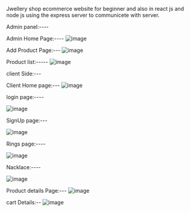 Jwellery shop ecommerce website for beginner and also in react js and node js using the express server to communicete with server. 

Admin panel:----

Admin Home Page:----
![image](https://github.com/ramilachanchiya188/ecommerce_ReactJs/assets/164127763/019a85c1-ee59-4602-a20d-58e221f09a82)

Add Product Page:---
![image](https://github.com/ramilachanchiya188/ecommerce_ReactJs/assets/164127763/1604fa03-f680-4d1c-851f-26c119b55e21)

Product list:-----
![image](https://github.com/ramilachanchiya188/ecommerce_ReactJs/assets/164127763/2d980ce4-3cb5-4d98-992a-97b83f713ea5)


client Side:---

Client Home page:---
![image](https://github.com/ramilachanchiya188/ecommerce/assets/164127763/fb990246-9cb6-4934-93b7-c9dfa821919f)

login page:----

![image](https://github.com/ramilachanchiya188/ecommerce/assets/164127763/1613df1d-4a51-4c5f-8caf-b0a2f779c2d6)

SignUp page:---

![image](https://github.com/ramilachanchiya188/ecommerce/assets/164127763/4186f79d-1cac-44b1-9922-35faf3fbf108)

Rings page:----

![image](https://github.com/ramilachanchiya188/ecommerce/assets/164127763/81e4632f-ba2f-406f-8f2e-da2647fea3ae)

Nacklace:----

![image](https://github.com/ramilachanchiya188/ecommerce/assets/164127763/636d2a0b-a4f1-44ba-b921-524abe79952d)

Product details Page:---
![image](https://github.com/ramilachanchiya188/ecommerce/assets/164127763/301f6e26-06ce-492a-9ed3-9f5411ed608b)

cart Details:--
![image](https://github.com/ramilachanchiya188/ecommerce/assets/164127763/e7a873c4-600e-4e34-a2ca-5dcd99b3f4c4)

